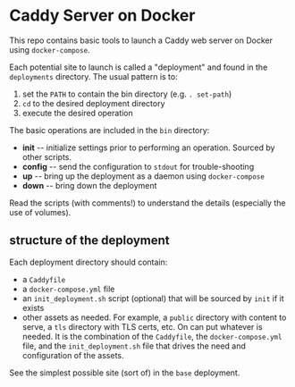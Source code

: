 # Caddy Server on Docker

This repo contains basic tools to launch a Caddy web server on Docker using `docker-compose`.

Each potential site to launch is called a "deployment" and found in the `deployments` directory.
The usual pattern is to:

1. set the `PATH` to contain the bin directory (e.g. `. set-path`)
2. `cd` to the desired deployment directory
3. execute the desired operation

The basic operations are included in the `bin` directory:

- **init** -- initialize settings prior to performing an operation.  Sourced by other scripts.
- **config** -- send the configuration to `stdout` for trouble-shooting
- **up** -- bring up the deployment as a daemon using `docker-compose`
- **down** -- bring down the deployment

Read the scripts (with comments!) to understand the details (especially the use of volumes).

## structure of the deployment

Each deployment directory should contain:

- a `Caddyfile`
- a `docker-compose.yml` file
- an `init_deployment.sh` script (optional) that will be sourced by `init` if it exists
- other assets as needed.  For example, a `public` directory with content to serve, a `tls` directory with TLS certs, etc.  On can put whatever is needed.  It is the combination of the `Caddyfile`, the `docker-compose.yml` file, and the `init_deployment.sh` file that drives the need and configuration of the assets.

See the simplest possible site (sort of) in the `base` deployment.
